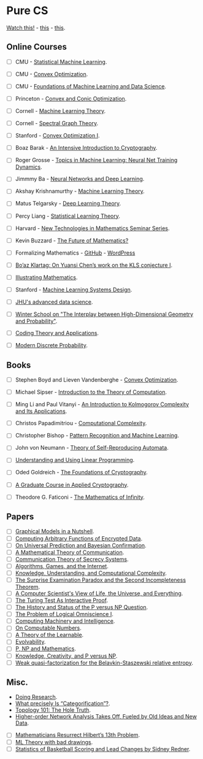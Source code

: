 # Pure CS

[Watch this!](https://stellar.mit.edu/courseguide/) - [this](http://www.cs.cmu.edu/~avrim/courses.html) - 
[this](http://www.davidpwilliamson.net/work/course/).

## Online Courses
 - [ ] CMU - [Statistical Machine Learning](http://www.stat.cmu.edu/~ryantibs/statml/).
 - [ ] CMU - [Convex Optimization](https://www.youtube.com/watch?v=XFKBNJ14UmY&list=PLjbUi5mgii6AVdvImLB9-Hako68p9MpIC).
 - [ ] CMU - [Foundations of Machine Learning and Data Science](http://www.cs.cmu.edu/~ninamf/courses/806/10-806-index.html).
 - [ ] Princeton - [Convex and Conic Optimization](http://aaa.princeton.edu/orf523).
 - [ ] Cornell - [Machine Learning Theory](http://www.cs.cornell.edu/courses/cs6783/2019fa/).
 - [ ] Cornell - [Spectral Graph Theory](https://people.orie.cornell.edu/dpw/orie6334/Fall2016/).
 - [ ] Stanford - [Convex Optimization I](https://web.stanford.edu/class/ee364a/).
 - [ ] Boaz Barak - [An Intensive Introduction to Cryptography](https://intensecrypto.org/public/lec_10_public_key_intro.html#sampling-random-primes).
 - [ ] Roger Grosse - [Topics in Machine Learning: Neural Net Training Dynamics](https://www.cs.toronto.edu/~rgrosse/courses/csc2541_2021/).
 - [ ] Jimmmy Ba - [Neural Networks and Deep Learning](https://csc413-2020.github.io/).
 - [ ] Akshay Krishnamurthy - [Machine Learning Theory](https://people.cs.umass.edu/~akshay/courses/cs690m/index.html).
 - [ ] Matus Telgarsky - [Deep Learning Theory](https://mjt.cs.illinois.edu/dlt/).
 - [ ] Percy Liang - [Statistical Learning Theory](https://web.stanford.edu/class/cs229t/).
 - [ ] Harvard - [New Technologies in Mathematics Seminar Series](https://cmsa.fas.harvard.edu/tech-in-math/).
 - [ ] Kevin Buzzard - [The Future of Mathematics?](https://www.youtube.com/watch?v=Dp-mQ3HxgDE)
 - [ ] Formalizing Mathematics - [GitHub](https://github.com/ImperialCollegeLondon/formalising-mathematics) - [WordPress](https://xenaproject.wordpress.com/2021/01/21/formalising-mathematics-an-introduction/)
 - [ ] [Bo’az Klartag: On Yuansi Chen’s work on the KLS conjecture I](https://www.youtube.com/watch?v=smhBS1t_ul4&feature=youtu.be).
 - [ ] [Illustrating Mathematics](https://www.amazon.com/Illustrating-Mathematics-Diana-Davis/dp/1470461226?sa-no-redirect=1&pldnSite=1).
 - [ ] Stanford - [Machine Learning Systems Design](https://stanford-cs329s.github.io/syllabus.html).
 - [ ] [JHU's advanced data science](https://jhuadvdatasci.substack.com/).
 - [ ] [Winter School on "The Interplay between High-Dimensional Geometry and Probability"](https://www.him.uni-bonn.de/programs/current-trimester-program/interplay-high-dimensional-geometry-probability/interplay-high-dimensional-geometry-probability-winterschool/).
 - [ ] [Coding Theory and Applications](https://user.eng.umd.edu/~abarg/ECC/).
 - [ ] [Modern Discrete Probability](https://user.eng.umd.edu/~abarg/MDP/).


## Books
- [ ] Stephen Boyd and Lieven Vandenberghe - [Convex Optimization](https://web.stanford.edu/~boyd/cvxbook/).
- [ ] Michael Sipser - [Introduction to the Theory of Computation](https://notendur.hi.is/mae46/Haskolinn/5.%20misseri%20-%20Haust%202018/Formleg%20ma%CC%81l%20og%20reiknanleiki/Introduction%20to%20the%20theory%20of%20computation_third%20edition%20-%20Michael%20Sipser.pdf).
- [ ] Ming Li and Paul Vitanyi - [An Introduction to Kolmogorov Complexity and Its Applications](https://www.goodreads.com/book/show/1105208.An_Introduction_to_Kolmogorov_Complexity_and_Its_Applications).
- [ ] Christos Papadimitriou - [Computational Complexity](https://www.goodreads.com/book/show/138562.Computational_Complexity).
- [ ] Christopher Bishop - [Pattern Recognition and Machine Learning](https://www.microsoft.com/en-us/research/uploads/prod/2006/01/Bishop-Pattern-Recognition-and-Machine-Learning-2006.pdf).
- [ ] John von Neumann - [Theory of Self-Reproducing Automata](https://www.goodreads.com/book/show/7530868-theory-of-self-reproducing-automata).
- [ ] [Understanding and Using Linear Programming](https://www.springer.com/gp/book/9783540306979).
- [ ] Oded Goldreich - [The Foundations of Cryptography](http://www.wisdom.weizmann.ac.il/~oded/foc.html).
- [ ] [A Graduate Course in Applied Cryptography](http://toc.cryptobook.us/).
- [ ] Theodore G. Faticoni - [The Mathematics of Infinity](https://www.goodreads.com/book/show/1549798.The_Mathematics_of_Infinity).


## Papers
- [ ] [Graphical Models in a Nutshell](https://ai.stanford.edu/~koller/Papers/Koller+al:SRL07.pdf).
- [ ] [Computing Arbitrary Functions of Encrypted Data](https://crypto.stanford.edu/craig/easy-fhe.pdf).
- [ ] [On Universal Prediction and Bayesian Confirmation](http://arxiv.org/pdf/0709.1516).
- [ ] [A Mathematical Theory of Communication](http://people.math.harvard.edu/~ctm/home/text/others/shannon/entropy/entropy.pdf).
- [ ] [Communication Theory of Secrecy Systems](http://netlab.cs.ucla.edu/wiki/files/shannon1949.pdf).
- [ ] [Algorithms, Games, and the Internet](http://www.eecs.harvard.edu/~parkes/cs286r/spring02/papers/stoc01.pdf).
- [ ] [Knowledge, Understanding, and Computational Complexity](https://citeseerx.ist.psu.edu/viewdoc/download?doi=10.1.1.98.4920&rep=rep1&type=pdf).
- [ ] [The Surprise Examination Paradox and the Second Incompleteness Theorem](https://arxiv.org/abs/1011.4974).
- [ ] [A Computer Scientist's View of Life, the Universe, and Everything](https://arxiv.org/abs/quant-ph/9904050).
- [ ] [The Turing Test As Interactive Proof](https://dash.harvard.edu/bitstream/1/2027203/5/turing-interactive-proof.pdf).
- [ ] [The History and Status of the P versus NP Question](https://www.win.tue.nl/~gwoegi/P-versus-NP/sipser.pdf).
- [ ] [The Problem of Logical Omniscience I](https://www.jstor.org/stable/20116982?seq=1). 
- [ ] [Computing Machinery and Intelligence](https://academic.oup.com/mind/article/LIX/236/433/986238).
- [ ] [On Computable Numbers](https://www.cs.virginia.edu/~robins/Turing_Paper_1936.pdf).
- [ ] [A Theory of the Learnable](https://people.mpi-inf.mpg.de/~mehlhorn/SeminarEvolvability/ValiantLearnable.pdf).
- [ ] [Evolvability](https://dash.harvard.edu/bitstream/handle/1/2643031/Valiant_Evolvability.pdf).
- [ ] [P, NP and Mathematics](https://www.math.ias.edu/~avi/PUBLICATIONS/MYPAPERS/W06/w06.pdf).
- [ ] [Knowledge, Creativity, and P versus NP](https://www.math.ias.edu/~avi/PUBLICATIONS/MYPAPERS/AW09/AW09.pdf).
- [ ] [Weak quasi-factorization for the Belavkin-Staszewski relative entropy](https://arxiv.org/abs/2101.10312).

## Misc.

- [Doing Research](https://cameroncounts.wordpress.com/2009/11/11/doing-research/).
- [What precisely Is “Categorification”?](https://mathoverflow.net/questions/4841/what-precisely-is-categorification).
- [Topology 101: The Hole Truth](https://www.quantamagazine.org/topology-101-how-mathematicians-study-holes-20210126/).
- [Higher-order Network Analysis Takes Off, Fueled by Old Ideas and New Data](https://sinews.siam.org/Details-Page/higher-order-network-analysis-takes-off-fueled-by-old-ideas-and-new-data).
- [ ] [Mathematicians Resurrect Hilbert’s 13th Problem](https://www.quantamagazine.org/mathematicians-probe-unsolved-hilbert-polynomial-problem-20210114/).
- [ ] [ML Theory with bad drawings](https://windowsontheory.org/2021/01/15/ml-theory-with-bad-drawings/amp/?__twitter_impression=true).
- [ ] [Statistics of Basketball Scoring and Lead Changes by Sidney Redner](https://www.youtube.com/watch?v=z668bIC3fmA&ab_channel=InternationalCentreforTheoreticalSciences).
